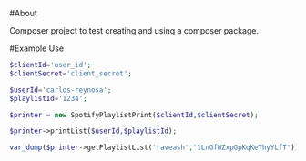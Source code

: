 #About

Composer project to test creating and using a composer package.

#Example Use

```php
$clientId='user_id';
$clientSecret='client_secret';

$userId='carlos-reynosa';
$playlistId='1234';

$printer = new SpotifyPlaylistPrint($clientId,$clientSecret);

$printer->printList($userId,$playlistId);

var_dump($printer->getPlaylistList('raveash','1LnGfWZxpGpKqKeThyYLfT'));
```
